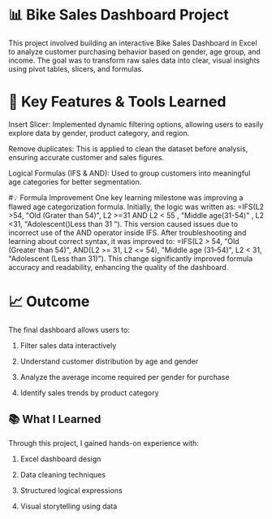 # 📊 Bike Sales Dashboard Project
This project involved building an interactive Bike Sales Dashboard in Excel to analyze customer purchasing behavior based on gender, age group, and income. The goal was to transform raw sales data into clear, visual insights using pivot tables, slicers, and formulas.

# 🔧 Key Features & Tools Learned
Insert Slicer: Implemented dynamic filtering options, allowing users to easily explore data by gender, product category, and region.

Remove duplicates: This is applied to clean the dataset before analysis, ensuring accurate customer and sales figures.

Logical Formulas (IFS & AND): Used to group customers into meaningful age categories for better segmentation.

#💡 Formula Improvement
One key learning milestone was improving a flawed age categorization formula. Initially, the logic was written as: =IFS(L2 >54, "Old (Grater than 54)", L2 >=31 AND L2 < 55 , "Middle age(31-54)" , L2 <31, "Adolescent()Less than 31 "). This version caused issues due to incorrect use of the AND operator inside IFS. After troubleshooting and learning about correct syntax, it was improved to: =IFS(L2 > 54, "Old (Greater than 54)", AND(L2 >= 31, L2 <= 54), "Middle age (31–54)", L2 < 31, "Adolescent (Less than 31)").
This change significantly improved formula accuracy and readability, enhancing the quality of the dashboard.

# 📈 Outcome
The final dashboard allows users to:

1) Filter sales data interactively

2) Understand customer distribution by age and gender

3) Analyze the average income required per gender for purchase

4) Identify sales trends by product category

## 📚 What I Learned
Through this project, I gained hands-on experience with:

1) Excel dashboard design

2) Data cleaning techniques

3) Structured logical expressions

4) Visual storytelling using data



